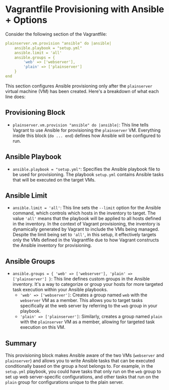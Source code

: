 # Vagrantfile Provisioning with Ansible + Options

Consider the following section of the Vagrantfile:
```yml
plainserver.vm.provision "ansible" do |ansible|
    ansible.playbook = "setup.yml"
    ansible.limit = 'all'
    ansible.groups = {
        'web' => ['webserver'],
        'plain' => ['plainserver']
    }
end
```

This section configures Ansible provisioning only after the `plainserver` virtual machine (VM) has been created. Here's a breakdown of what each line does:

## Provisioning Block
- `plainserver.vm.provision "ansible" do |ansible|`: This line tells Vagrant to use Ansible for provisioning the `plainserver` VM. Everything inside this block (`do ... end`) defines how Ansible will be configured to run.

## Ansible Playbook
- `ansible.playbook = "setup.yml"`: Specifies the Ansible playbook file to be used for provisioning. The playbook `setup.yml` contains Ansible tasks that will be executed on the target VMs.

## Ansible Limit
- `ansible.limit = 'all'`: This line sets the `--limit` option for the Ansible command, which controls which hosts in the inventory to target. The value `'all'` means that the playbook will be applied to all hosts defined in the inventory. In the context of Vagrant provisioning, the inventory is dynamically generated by Vagrant to include the VMs being managed. Despite the limit being set to `'all'`, in this setup, it effectively targets only the VMs defined in the Vagrantfile due to how Vagrant constructs the Ansible inventory for provisioning.

## Ansible Groups
- `ansible.groups = { 'web' => ['webserver'], 'plain' => ['plainserver'] }`: This line defines custom groups in the Ansible inventory. It's a way to categorize or group your hosts for more targeted task execution within your Ansible playbooks.
    - `'web' => ['webserver']`: Creates a group named `web` with the `webserver` VM as a member. This allows you to target tasks specifically at the web server by referring to the `web` group in your playbook.
    - `'plain' => ['plainserver']`: Similarly, creates a group named `plain` with the `plainserver` VM as a member, allowing for targeted task execution on this VM.

## Summary
This provisioning block makes Ansible aware of the two VMs (`webserver` and `plainserver`) and allows you to write Ansible tasks that can be executed conditionally based on the group a host belongs to. For example, in the `setup.yml` playbook, you could have tasks that only run on the `web` group to set up web server-specific configurations, and other tasks that run on the `plain` group for configurations unique to the plain server.